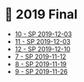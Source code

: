 # 📅 2019 Final

<!--Index-->

- [10 - SP 2019-12-03](10%20-%20SP%202019-12-03.pdf)
- [11 - SP 2019-12-03](11%20-%20SP%202019-12-03.pdf)
- [12 - SP 2019-12-10](12%20-%20SP%202019-12-10.pdf)
- [7 - SP 2019-11-12](7%20-%20SP%202019-11-12.pdf)
- [8 - SP 2019-11-19](8%20-%20SP%202019-11-19.pdf)
- [9 - SP 2019-11-26](9%20-%20SP%202019-11-26.pdf)

<!--Index-->
